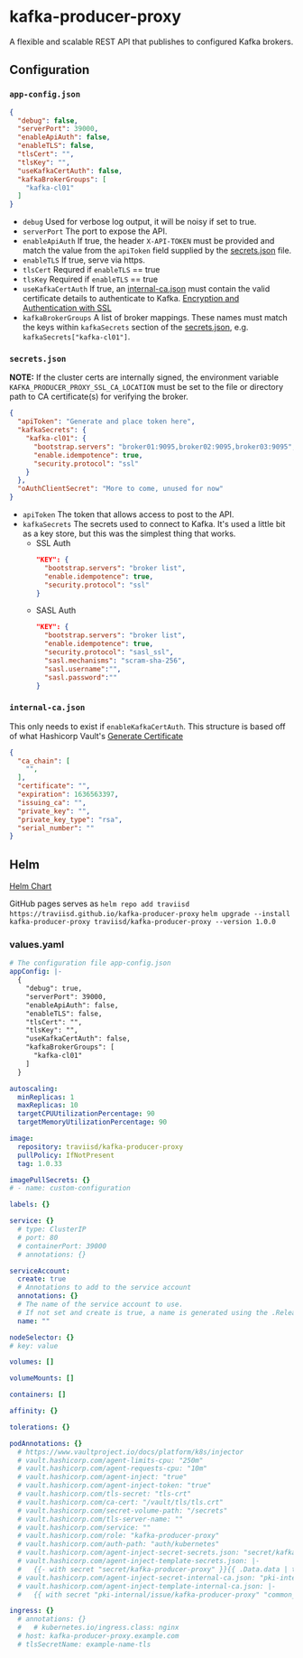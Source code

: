 # kafka-producer-proxy

A flexible and scalable REST API that publishes to configured Kafka brokers.

## Configuration

### `app-config.json`

```json
{
  "debug": false,
  "serverPort": 39000,
  "enableApiAuth": false,
  "enableTLS": false,
  "tlsCert": "",
  "tlsKey": "",
  "useKafkaCertAuth": false,
  "kafkaBrokerGroups": [
    "kafka-cl01"
  ]
}
```

- `debug`             Used for verbose log output, it will be noisy if set to true.
- `serverPort`        The port to expose the API.
- `enableApiAuth`     If true, the header `X-API-TOKEN` must be provided and match the value from the `apiToken` field supplied by the [secrets.json](https://github.com/traviisd/kafka-producer-proxy#secrets-json) file.
- `enableTLS`         If true, serve via https.
- `tlsCert`           Requred if `enableTLS` == true
- `tlsKey`            Required if `enableTLS` == true
- `useKafkaCertAuth`  If true, an [internal-ca.json](https://github.com/traviisd/kafka-producer-proxy#internal-ca-json) must contain the valid certificate details to authenticate to Kafka. [Encryption and Authentication with SSL](https://docs.confluent.io/platform/current/kafka/authentication_ssl.html) 
- `kafkaBrokerGroups` A list of broker mappings. These names must match the keys within `kafkaSecrets` section of the [secrets.json](https://github.com/traviisd/kafka-producer-proxy#secrets-json), e.g. `kafkaSecrets["kafka-cl01"]`.


### `secrets.json`

__NOTE:__ If the cluster certs are internally signed, the environment variable `KAFKA_PRODUCER_PROXY_SSL_CA_LOCATION` must be set to the file or directory path to CA certificate(s) for verifying the broker.

```json
{
  "apiToken": "Generate and place token here",
  "kafkaSecrets": {
    "kafka-cl01": {
      "bootstrap.servers": "broker01:9095,broker02:9095,broker03:9095",
      "enable.idempotence": true,
      "security.protocol": "ssl"
    }
  },
  "oAuthClientSecret": "More to come, unused for now"
}
```

- `apiToken`      The token that allows access to post to the API.
- `kafkaSecrets`  The secrets used to connect to Kafka. It's used a little bit as a key store, but this was the simplest thing that works. 
  - SSL Auth
    ```json
    "KEY": {
      "bootstrap.servers": "broker list",
      "enable.idempotence": true,
      "security.protocol": "ssl"
    }
    ```
  - SASL Auth
    ```json
    "KEY": {
      "bootstrap.servers": "broker list",
      "enable.idempotence": true,
      "security.protocol": "sasl_ssl",
      "sasl.mechanisms": "scram-sha-256",
      "sasl.username":"",
      "sasl.password":""
    }
    ```

### `internal-ca.json`

This only needs to exist if `enableKafkaCertAuth`. This structure is based off of what Hashicorp Vault's [Generate Certificate](https://www.vaultproject.io/api/secret/pki#generate-certificate) 

```json
{
  "ca_chain": [
    "",
  ],
  "certificate": "",
  "expiration": 1636563397,
  "issuing_ca": "",
  "private_key": "",
  "private_key_type": "rsa",
  "serial_number": ""
}
```

## Helm

[Helm Chart](.helm/)

GitHub pages serves as `helm repo add traviisd https://traviisd.github.io/kafka-producer-proxy`
`helm upgrade --install kafka-producer-proxy traviisd/kafka-producer-proxy --version 1.0.0`

### values.yaml

```yaml
# The configuration file app-config.json
appConfig: |-
  {
    "debug": true,
    "serverPort": 39000,
    "enableApiAuth": false,
    "enableTLS": false,
    "tlsCert": "",
    "tlsKey": "",
    "useKafkaCertAuth": false,
    "kafkaBrokerGroups": [
      "kafka-cl01"
    ]
  }

autoscaling:
  minReplicas: 1
  maxReplicas: 10
  targetCPUUtilizationPercentage: 90
  targetMemoryUtilizationPercentage: 90

image:
  repository: traviisd/kafka-producer-proxy
  pullPolicy: IfNotPresent
  tag: 1.0.33

imagePullSecrets: {}
# - name: custom-configuration

labels: {}

service: {}
  # type: ClusterIP
  # port: 80
  # containerPort: 39000
  # annotations: {}

serviceAccount:
  create: true
  # Annotations to add to the service account
  annotations: {}
  # The name of the service account to use.
  # If not set and create is true, a name is generated using the .Release.Name
  name: ""

nodeSelector: {}
# key: value

volumes: []

volumeMounts: []

containers: []

affinity: {}

tolerations: {}

podAnnotations: {}
  # https://www.vaultproject.io/docs/platform/k8s/injector
  # vault.hashicorp.com/agent-limits-cpu: "250m"
  # vault.hashicorp.com/agent-requests-cpu: "10m"
  # vault.hashicorp.com/agent-inject: "true"
  # vault.hashicorp.com/agent-inject-token: "true"
  # vault.hashicorp.com/tls-secret: "tls-crt"
  # vault.hashicorp.com/ca-cert: "/vault/tls/tls.crt"
  # vault.hashicorp.com/secret-volume-path: "/secrets"
  # vault.hashicorp.com/tls-server-name: ""
  # vault.hashicorp.com/service: ""
  # vault.hashicorp.com/role: "kafka-producer-proxy"
  # vault.hashicorp.com/auth-path: "auth/kubernetes"
  # vault.hashicorp.com/agent-inject-secret-secrets.json: "secret/kafka-producer-proxy"
  # vault.hashicorp.com/agent-inject-template-secrets.json: |-
  #   {{- with secret "secret/kafka-producer-proxy" }}{{ .Data.data | toJSONPretty }}{{- end }}
  # vault.hashicorp.com/agent-inject-secret-internal-ca.json: "pki-internal/issue/kafka-producer-proxy"
  # vault.hashicorp.com/agent-inject-template-internal-ca.json: |-
  #   {{ with secret "pki-internal/issue/kafka-producer-proxy" "common_name=kafka-producer-proxy.pki" }}{{ .Data | toJSONPretty }}{{ end }}

ingress: {}
  # annotations: {}
  #   # kubernetes.io/ingress.class: nginx
  # host: kafka-producer-proxy.example.com
  # tlsSecretName: example-name-tls
```
